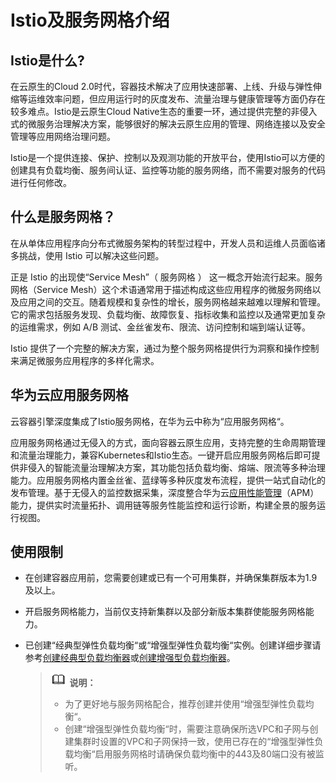 # Istio及服务网格介绍<a name="cce_01_0036"></a>

## Istio是什么?<a name="section1940202433612"></a>

在云原生的Cloud 2.0时代，容器技术解决了应用快速部署、上线、升级与弹性伸缩等运维效率问题，但应用运行时的灰度发布、流量治理与健康管理等方面仍存在较多难点。Istio是云原生Cloud Native生态的重要一环，通过提供完整的非侵入式的微服务治理解决方案，能够很好的解决云原生应用的管理、网络连接以及安全管理等应用网络治理问题。

Istio是一个提供连接、保护、控制以及观测功能的开放平台，使用Istio可以方便的创建具有负载均衡、服务间认证、监控等功能的服务网络，而不需要对服务的代码进行任何修改。

## 什么是服务网格？<a name="section12689112215437"></a>

在从单体应用程序向分布式微服务架构的转型过程中，开发人员和运维人员面临诸多挑战，使用 Istio 可以解决这些问题。

正是 Istio 的出现使“Service Mesh”（ 服务网格 ） 这一概念开始流行起来。服务网格（Service Mesh）这个术语通常用于描述构成这些应用程序的微服务网络以及应用之间的交互。随着规模和复杂性的增长，服务网格越来越难以理解和管理。它的需求包括服务发现、负载均衡、故障恢复、指标收集和监控以及通常更加复杂的运维需求，例如 A/B 测试、金丝雀发布、限流、访问控制和端到端认证等。

Istio 提供了一个完整的解决方案，通过为整个服务网格提供行为洞察和操作控制来满足微服务应用程序的多样化需求。

## 华为云应用服务网格<a name="section927010403476"></a>

云容器引擎深度集成了Istio服务网格，在华为云中称为“应用服务网格“。

应用服务网格通过无侵入的方式，面向容器云原生应用，支持完整的生命周期管理和流量治理能力，兼容Kubernetes和Istio生态。一键开启应用服务网格后即可提供非侵入的智能流量治理解决方案，其功能包括负载均衡、熔端、限流等多种治理能力。应用服务网格内置金丝雀、蓝绿等多种灰度发布流程，提供一站式自动化的发布管理。基于无侵入的监控数据采集，深度整合华为云[应用性能管理](https://support.huaweicloud.com/apm/index.html)（APM）能力，提供实时流量拓扑、调用链等服务性能监控和运行诊断，构建全景的服务运行视图。

## 使用限制<a name="section1276317251043"></a>

-   在创建容器应用前，您需要创建或已有一个可用集群，并确保集群版本为1.9及以上。
-   开启服务网格能力，当前仅支持新集群以及部分新版本集群使能服务网格能力。
-   已创建“经典型弹性负载均衡“或“增强型弹性负载均衡“实例。创建详细步骤请参考[创建经典型负载均衡器](https://support.huaweicloud.com/qs-elb/zh-cn_topic_0015479967.html)或[创建增强型负载均衡器](https://support.huaweicloud.com/qs-elb/zh-cn_topic_0052569751.html)。

    >![](public_sys-resources/icon-note.gif) **说明：**   
    >-   为了更好地与服务网格配合，推荐创建并使用“增强型弹性负载均衡“。  
    >-   创建“增强型弹性负载均衡“时，需要注意确保所选VPC和子网与创建集群时设置的VPC和子网保持一致，使用已存在的“增强型弹性负载均衡“启用服务网格时请确保负载均衡中的443及80端口没有被监听。  


